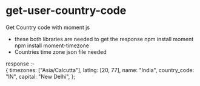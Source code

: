 # get-user-country-code
Get Country code with moment js
 * these both libraries are needed to get the response
        npm install moment
        npm install moment-timezone 
 * Countries time zone json file needed


response :-  
     {
        timezones: ["Asia/Calcutta"],
        latlng: [20, 77],
        name: "India",
        country_code: "IN",
        capital: "New Delhi",
    };
